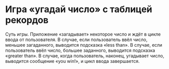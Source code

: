 # Игра «угадай число» с таблицей рекордов


Суть игры. Приложение «загадывает» некоторое число и ждёт в цикле ввода от пользователя. В случае, если пользователь ввёл число, меньшее загаданного, выводится подсказка «less than». В случае, если пользователь ввёл число, большее заданного, выводится подсказка «greater than». В случае, когда пользователь, наконец, угадывает число, выводится сообщение «you win!», и цикл ввода завершается. 